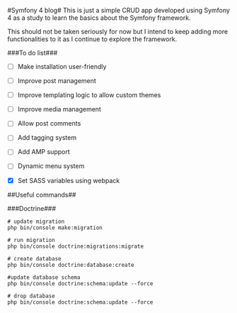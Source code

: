 #Symfony 4 blog#
This is just a simple CRUD app developed using Symfony 4 as a study to learn the basics about the Symfony framework. 

This should not be taken seriously for now but I intend to keep adding more functionalities to it as I continue to explore the framework.


###To do list###

- [ ] Make installation user-friendly
- [ ] Improve post management
- [ ] Improve templating logic to allow custom themes
- [ ] Improve media management
- [ ] Allow post comments
- [ ] Add tagging system
- [ ] Add AMP support
- [ ] Dynamic menu system
- [x] Set SASS variables using webpack


##Useful commands##

###Doctrine###

```
# update migration
php bin/console make:migration

# run migration
php bin/console doctrine:migrations:migrate

# create database
php bin/console doctrine:database:create

#update database schema
php bin/console doctrine:schema:update --force

# drop database
php bin/console doctrine:schema:update --force
```
